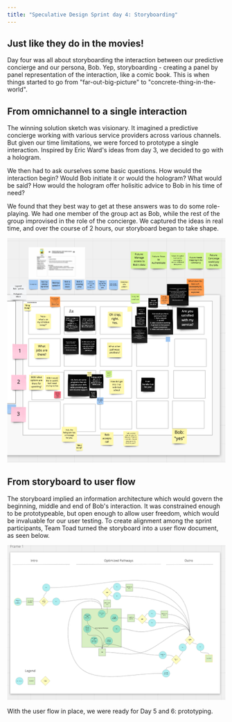 ```yaml
---
title: "Speculative Design Sprint day 4: Storyboarding"
---
```


## Just like they do in the movies!

Day four was all about storyboarding the interaction between our predictive concierge and our persona, Bob. Yep, storyboarding - creating a panel by panel representation of the interaction, like a comic book. This is when things started to go from "far-out-big-picture" to "concrete-thing-in-the-world".

## From omnichannel to a single interaction

The winning solution sketch was visionary. It imagined a predictive concierge working with various service providers across various channels. But given our time limitations, we were forced to prototype a single interaction. Inspired by Eric Ward's ideas from day 3, we decided to go with a hologram. 

We then had to ask ourselves some basic questions. How would the interaction begin? Would Bob initiate it or would the hologram? What would be said? How would the hologram offer holisitic advice to Bob in his time of need?

We found that they best way to get at these answers was to do some role-playing. We had one member of the group act as Bob, while the rest of the group improvised in the role of the concierge. We captured the ideas in real time, and over the course of 2 hours, our storyboard began to take shape.

![Miro Board](./miro.png)

## From storyboard to user flow

The storyboard implied an information architecture which would govern the beginning, middle and end of Bob's interaction. It was constrained enough to be prototypeable, but open enough to allow user freedom, which would be invaluable for our user testing. To create alignment among the sprint participants, Team Toad turned the storyboard into a user flow document, as seen below.

![User flow](./user_flow.png)

With the user flow in place, we were ready for Day 5 and 6: prototyping.
